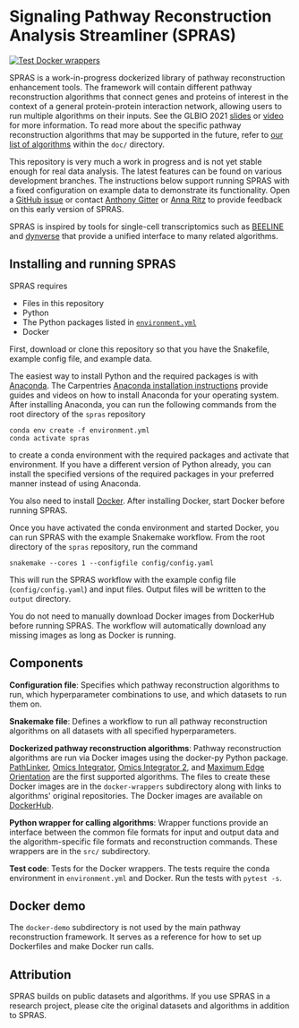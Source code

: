 # Signaling Pathway Reconstruction Analysis Streamliner (SPRAS)
[![Test Docker wrappers](https://github.com/Reed-CompBio/spras/actions/workflows/test-docker-wrappers.yml/badge.svg)](https://github.com/Reed-CompBio/spras/actions/workflows/test-docker-wrappers.yml)

SPRAS is a work-in-progress dockerized library of pathway reconstruction enhancement tools.
The framework will contain different pathway reconstruction algorithms that connect genes and proteins of interest in the context of a general protein-protein interaction network, allowing users to run multiple algorithms on their inputs.
See the GLBIO 2021 [slides](https://doi.org/10.6084/m9.figshare.14551476) or [video](https://www.youtube.com/watch?v=nU8EARwMqdM&list=PLmX8XnLr6zeHlqhhxDy4fA5o65Q6m76KX&index=19) for more information.
To read more about the specific pathway reconstruction algorithms that may be supported in the future, refer to [our list of algorithms](doc/) within the `doc/` directory.

This repository is very much a work in progress and is not yet stable enough for real data analysis.
The latest features can be found on various development branches.
The instructions below support running SPRAS with a fixed configuration on example data to demonstrate its functionality.
Open a [GitHub issue](https://github.com/Reed-CompBio/spras/issues) or contact [Anthony Gitter](https://www.biostat.wisc.edu/~gitter/) or [Anna Ritz](https://www.reed.edu/biology/ritz/) to provide feedback on this early version of SPRAS.

SPRAS is inspired by tools for single-cell transcriptomics such as [BEELINE](https://github.com/Murali-group/Beeline) and [dynverse](https://github.com/dynverse) that provide a unified interface to many related algorithms.

## Installing and running SPRAS
SPRAS requires
- Files in this repository
- Python
- The Python packages listed in [`environment.yml`](environment.yml)
- Docker

First, download or clone this repository so that you have the Snakefile, example config file, and example data.

The easiest way to install Python and the required packages is with [Anaconda](https://www.anaconda.com/download/).
The Carpentries [Anaconda installation instructions](https://carpentries.github.io/workshop-template/#python) provide guides and videos on how to install Anaconda for your operating system.
After installing Anaconda, you can run the following commands from the root directory of the `spras` repository
```
conda env create -f environment.yml
conda activate spras
```
to create a conda environment with the required packages and activate that environment.
If you have a different version of Python already, you can install the specified versions of the required packages in your preferred manner instead of using Anaconda.

You also need to install [Docker](https://docs.docker.com/get-docker/).
After installing Docker, start Docker before running SPRAS.

Once you have activated the conda environment and started Docker, you can run SPRAS with the example Snakemake workflow.
From the root directory of the `spras` repository, run the command
```
snakemake --cores 1 --configfile config/config.yaml
```
This will run the SPRAS workflow with the example config file (`config/config.yaml`) and input files.
Output files will be written to the `output` directory.

You do not need to manually download Docker images from DockerHub before running SPRAS.
The workflow will automatically download any missing images as long as Docker is running.

## Components
**Configuration file**: Specifies which pathway reconstruction algorithms to run, which hyperparameter combinations to use, and which datasets to run them on.

**Snakemake file**: Defines a workflow to run all pathway reconstruction algorithms on all datasets with all specified hyperparameters.

**Dockerized pathway reconstruction algorithms**: Pathway reconstruction algorithms are run via Docker images using the docker-py Python package.
[PathLinker](https://github.com/Murali-group/PathLinker), [Omics Integrator](https://github.com/fraenkel-lab/OmicsIntegrator), [Omics Integrator 2](https://github.com/fraenkel-lab/OmicsIntegrator2), and [Maximum Edge Orientation](https://github.com/agitter/meo/) are the first supported algorithms.
The files to create these Docker images are in the `docker-wrappers` subdirectory along with links to algorithms' original repositories.
The Docker images are available on [DockerHub](https://hub.docker.com/orgs/reedcompbio).

**Python wrapper for calling algorithms**: Wrapper functions provide an interface between the common file formats for input and output data and the algorithm-specific file formats and reconstruction commands.
These wrappers are in the `src/` subdirectory.

**Test code**: Tests for the Docker wrappers.
The tests require the conda environment in `environment.yml` and Docker.
Run the tests with `pytest -s`.

## Docker demo
The `docker-demo` subdirectory is not used by the main pathway reconstruction framework.
It serves as a reference for how to set up Dockerfiles and make Docker run calls.

## Attribution
SPRAS builds on public datasets and algorithms.
If you use SPRAS in a research project, please cite the original datasets and algorithms in addition to SPRAS.
